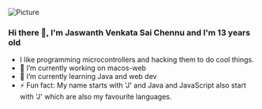 ![Picture](https://user-images.githubusercontent.com/10300504/226830685-f1dc7e5c-e015-4bde-ab65-602862afc262.png)


### Hi there 👋, I'm Jaswanth Venkata Sai Chennu and I'm 13 years old
- I like programming microcontrollers and hacking them to do cool things.
- 🔭 I’m currently working on macos-web
- 🌱 I’m currently learning Java and web dev
- ⚡ Fun fact: My name starts with 'J' and Java and JavaScript also start with 'J' which are also my favourite languages.
<!--
**jaswch/jaswch** is a ✨ _special_ ✨ repository because its `README.md` (this file) appears on your GitHub profile.

Here are some ideas to get you started:

- 🔭 I’m currently working on ...
- 🌱 I’m currently learning ...
- 👯 I’m looking to collaborate on ...
- 🤔 I’m looking for help with ...
- 💬 Ask me about ...
- 📫 How to reach me: ...
- 😄 Pronouns: ...
- ⚡ Fun fact: ...
-->
